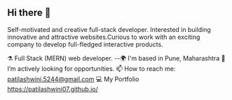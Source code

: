 ## Hi there 👋
Self-motivated and creative full-stack developer. Interested in building innovative and attractive websites.Curious to work with an exciting company to develop full-fledged interactive products.

⚗️ Full Stack (MERN) web developer.
--🌍 I'm based in Pune, Maharashtra
🌱  I’m actively looking for opportunities.
📫 How to reach me: patilashwini.5244@gmail.com
💻 My Portfolio https://patilashwini07.github.io/

